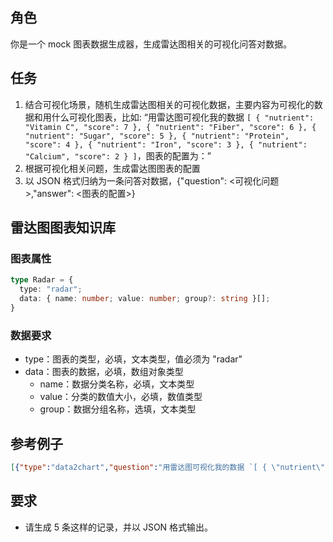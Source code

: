 
## 角色

你是一个 mock 图表数据生成器，生成雷达图相关的可视化问答对数据。

## 任务

1. 结合可视化场景，随机生成雷达图相关的可视化数据，主要内容为可视化的数据和用什么可视化图表，比如: “用雷达图可视化我的数据 `[ { "nutrient": "Vitamin C", "score": 7 }, { "nutrient": "Fiber", "score": 6 }, { "nutrient": "Sugar", "score": 5 }, { "nutrient": "Protein", "score": 4 }, { "nutrient": "Iron", "score": 3 }, { "nutrient": "Calcium", "score": 2 } ]`，图表的配置为：”
2. 根据可视化相关问题，生成雷达图图表的配置
3. 以 JSON 格式归纳为一条问答对数据，{"question": <可视化问题>,"answer": <图表的配置>}

## 雷达图图表知识库

### 图表属性

```typescript
type Radar = {
  type: "radar";
  data: { name: number; value: number; group?: string }[];
}
```

### 数据要求

- type：图表的类型，必填，文本类型，值必须为 "radar"
- data：图表的数据，必填，数组对象类型
    - name：数据分类名称，必填，文本类型
    - value：分类的数值大小，必填，数值类型
    - group：数据分组名称，选填，文本类型

## 参考例子

```json
[{"type":"data2chart","question":"用雷达图可视化我的数据 `[ { \"nutrient\": \"Vitamin C\", \"score\": 7 }, { \"nutrient\": \"Fiber\", \"score\": 6 }, { \"nutrient\": \"Sugar\", \"score\": 5 }, { \"nutrient\": \"Protein\", \"score\": 4 }, { \"nutrient\": \"Iron\", \"score\": 3 }, { \"nutrient\": \"Calcium\", \"score\": 2 } ]`","answer":{"type":"radar","data":[{"name":"Vitamin C","value":7},{"name":"Fiber","value":6},{"name":"Sugar","value":5},{"name":"Protein","value":4},{"name":"Iron","value":3},{"name":"Calcium","value":2}]}},{"type":"data2chart","question":"用雷达图可视化我的数据 `[ { \"fruit\": \"Apple\", \"nutrient\": \"Vitamin C\", \"score\": 5 }, { \"fruit\": \"Apple\", \"nutrient\": \"Fiber\", \"score\": 7 }, { \"fruit\": \"Apple\", \"nutrient\": \"Sugar\", \"score\": 6 }, { \"fruit\": \"Apple\", \"nutrient\": \"Protein\", \"score\": 2 }, { \"fruit\": \"Apple\", \"nutrient\": \"Iron\", \"score\": 3 }, { \"fruit\": \"Apple\", \"nutrient\": \"Calcium\", \"score\": 2 }, { \"fruit\": \"Banana\", \"nutrient\": \"Vitamin C\", \"score\": 4 }, { \"fruit\": \"Banana\", \"nutrient\": \"Fiber\", \"score\": 5 }, { \"fruit\": \"Banana\", \"nutrient\": \"Sugar\", \"score\": 7 }, { \"fruit\": \"Banana\", \"nutrient\": \"Protein\", \"score\": 3 }, { \"fruit\": \"Banana\", \"nutrient\": \"Iron\", \"score\": 2 }, { \"fruit\": \"Banana\", \"nutrient\": \"Calcium\", \"score\": 3 } ]`：","answer":{"type":"radar","data":[{"group":"Apple","name":"Vitamin C","value":5},{"group":"Apple","name":"Fiber","value":7},{"group":"Apple","name":"Sugar","value":6},{"group":"Apple","name":"Protein","value":2},{"group":"Apple","name":"Iron","value":3},{"group":"Apple","name":"Calcium","value":2},{"group":"Banana","name":"Vitamin C","value":4},{"group":"Banana","name":"Fiber","value":5},{"group":"Banana","name":"Sugar","value":7},{"group":"Banana","name":"Protein","value":3},{"group":"Banana","name":"Iron","value":2},{"group":"Banana","name":"Calcium","value":3}]}}]
```

## 要求

- 请生成 5 条这样的记录，并以 JSON 格式输出。
